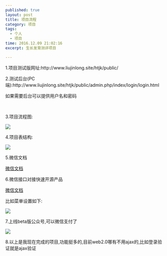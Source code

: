 ```yaml
---
published: true
layout: post
title: 项目流程
category: 项目
tags:
  - 个人
  - 项目
time: 2016.12.09 21:02:16
excerpt: 生长发育测评项目

---
```

<p>1.项目测试版网址:http://www.liujinlong.site/htjk/public/</p>
<p>2.测试后台(PC端):http://www.liujinlong.site/htjk/public/admin.php/index/login/login.html</p>
<p>如果需要后台可以提供用户名和密码</p>
<br>
<p>3.项目流程图:</p>
<img src='https://assassinlong.github.io/img/开发流程.png'>
<br>
<p>4.项目表结构:</p>
<img src='https://assassinlong.github.io/img/表结构.png'>
<p>5.微信文档</p>
<p><a  href="https://mp.weixin.qq.com/wiki/home/">微信文档</a></p>
<p>6.微信接口对接快速开源产品</p>
<p><a  href="http://www.we7.cc/">微信文档</a></p>
<p>比如菜单设置如下:</p>
<img src='https://assassinlong.github.io/img/菜单设置.png'>
<p>7.上线beta版公众号,可以微信支付了</p>
<img src='https://assassinlong.github.io/img/二维码.png'>
<p>8.以上是我现在完成的项目,功能挺多的,目前web2.0哪有不用ajax的,比如登录验证就是ajax验证</p>


